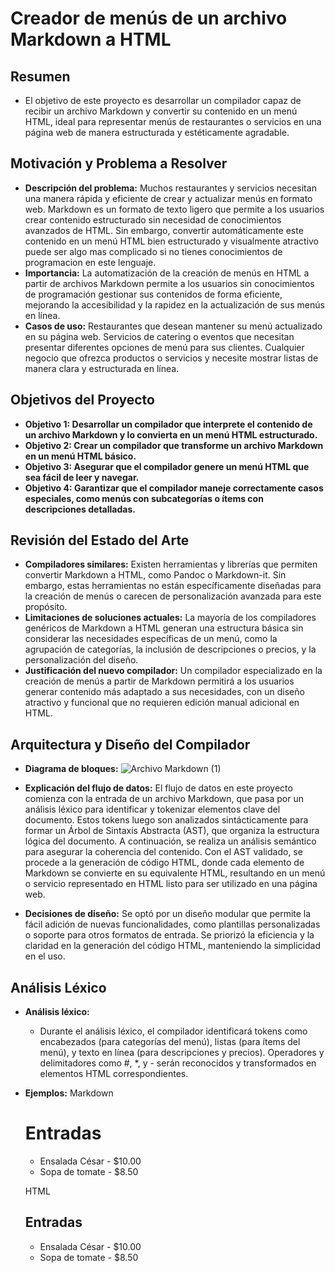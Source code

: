 # Creador de menús de un archivo Markdown a HTML

## Resumen
- El objetivo de este proyecto es desarrollar un compilador capaz de recibir un archivo Markdown y convertir su contenido en un menú HTML, ideal para representar menús de restaurantes o servicios en una página web de manera estructurada y estéticamente agradable.

## Motivación y Problema a Resolver
- **Descripción del problema:** 
    Muchos restaurantes y servicios necesitan una manera rápida y eficiente de crear y actualizar menús en formato web. Markdown es un formato de texto ligero que permite a los usuarios crear contenido estructurado sin necesidad de conocimientos avanzados de HTML. Sin embargo, convertir automáticamente este contenido en un menú HTML bien estructurado y visualmente atractivo puede ser algo mas complicado si no tienes conocimientos de programacion en este lenguaje.
- **Importancia:** 
    La automatización de la creación de menús en HTML a partir de archivos Markdown permite a los usuarios sin conocimientos de programación gestionar sus contenidos de forma eficiente, mejorando la accesibilidad y la rapidez en la actualización de sus menús en línea.
- **Casos de uso:**
    Restaurantes que desean mantener su menú actualizado en su página web.
    Servicios de catering o eventos que necesitan presentar diferentes opciones de menú para sus clientes.
    Cualquier negocio que ofrezca productos o servicios y necesite mostrar listas de manera clara y estructurada en línea. 

## Objetivos del Proyecto
- **Objetivo 1: Desarrollar un compilador que interprete el contenido de un archivo Markdown y lo convierta en un menú HTML estructurado.**
- **Objetivo 2: Crear un compilador que transforme un archivo Markdown en un menú HTML básico.**
- **Objetivo 3: Asegurar que el compilador genere un menú HTML que sea fácil de leer y navegar.**
- **Objetivo 4: Garantizar que el compilador maneje correctamente casos especiales, como menús con subcategorías o ítems con descripciones detalladas.**

## Revisión del Estado del Arte
- **Compiladores similares:**
    Existen herramientas y librerías que permiten convertir Markdown a HTML, como Pandoc o Markdown-it. Sin embargo, estas herramientas no están específicamente diseñadas para la creación de menús o carecen de personalización avanzada para este propósito.
- **Limitaciones de soluciones actuales:**
    La mayoría de los compiladores genéricos de Markdown a HTML generan una estructura básica sin considerar las necesidades específicas de un menú, como la agrupación de categorías, la inclusión de descripciones o precios, y la personalización del diseño.
- **Justificación del nuevo compilador:**
    Un compilador especializado en la creación de menús a partir de Markdown permitirá a los usuarios generar contenido más adaptado a sus necesidades, con un diseño atractivo y funcional que no requieren edición manual adicional en HTML.

## Arquitectura y Diseño del Compilador
- **Diagrama de bloques:**
  ![Archivo Markdown (1)](https://github.com/user-attachments/assets/c199f72d-94d9-4052-9d18-dcc25407302f)

- **Explicación del flujo de datos:**
    El flujo de datos en este proyecto comienza con la entrada de un archivo Markdown, que pasa por un análisis léxico para identificar y tokenizar elementos clave del documento. Estos tokens luego son analizados sintácticamente para formar un Árbol de Sintaxis Abstracta (AST), que organiza la estructura lógica del documento. A continuación, se realiza un análisis semántico para asegurar la coherencia del contenido. Con el AST validado, se procede a la generación de código HTML, donde cada elemento de Markdown se convierte en su equivalente HTML, resultando en un menú o servicio representado en HTML listo para ser utilizado en una página web.
- **Decisiones de diseño:**
    Se optó por un diseño modular que permite la fácil adición de nuevas funcionalidades, como plantillas personalizadas o soporte para otros formatos de entrada. Se priorizó la eficiencia y la claridad en la generación del código HTML, manteniendo la simplicidad en el uso.

## Análisis Léxico
- **Análisis léxico:** 
  - Durante el análisis léxico, el compilador identificará tokens como encabezados (para categorías del menú), listas (para ítems del menú), y texto en línea (para descripciones y precios). Operadores y delimitadores como #, *, y - serán reconocidos y transformados en elementos HTML correspondientes.
- **Ejemplos:**
    Markdown
    # Entradas
    - Ensalada César - $10.00
    - Sopa de tomate - $8.50
    
    HTML
    <h2>Entradas</h2>
    <ul>
      <li>Ensalada César - $10.00</li>
      <li>Sopa de tomate - $8.50</li>
    </ul>

